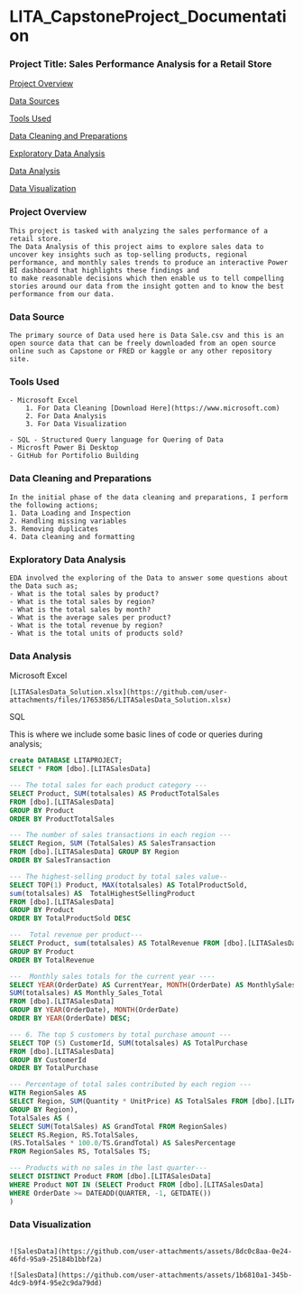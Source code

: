 # LITA_CapstoneProject_Documentation

### Project Title: Sales Performance Analysis for a Retail Store 


[Project Overview](#project-overview)

[Data Sources](#data-sources)

[Tools Used](#tools-used)

[Data Cleaning and Preparations](#data-leaning-and-preparations)

[Exploratory Data Analysis](#exploratory-data-analysis)

[Data Analysis](#data-analysis)

[Data Visualization](#data-visualization)

### Project Overview

```
This project is tasked with analyzing the sales performance of a retail store.
The Data Analysis of this project aims to explore sales data to uncover key insights such as top-selling products, regional performance, and monthly sales trends to produce an interactive Power BI dashboard that highlights these findings and
to make reasonable decisions which then enable us to tell compelling stories around our data from the insight gotten and to know the best performance from our data.
```

### Data Source

```
The primary source of Data used here is Data Sale.csv and this is an open source data that can be freely downloaded from an open source online such as Capstone or FRED or kaggle or any other repository site.
```

### Tools Used

```
- Microsoft Excel 
    1. For Data Cleaning [Download Here](https://www.microsoft.com)
    2. For Data Analysis
    3. For Data Visualization
       
- SQL - Structured Query language for Quering of Data
- Microsft Power Bi Desktop
- GitHub for Portifolio Building
```

### Data Cleaning and Preparations

```
In the initial phase of the data cleaning and preparations, I perform the following actions;
1. Data Loading and Inspection
2. Handling missing variables
3. Removing duplicates
4. Data cleaning and formatting
```

### Exploratory Data Analysis

```
EDA involved the exploring of the Data to answer some questions about the Data such as;
- What is the total sales by product?
- What is the total sales by region?
- What is the total sales by month?
- What is the average sales per product?
- What is the total revenue by region?
- What is the total units of products sold?
```
### Data Analysis


Microsoft Excel
```
[LITASalesData_Solution.xlsx](https://github.com/user-attachments/files/17653856/LITASalesData_Solution.xlsx)

```


SQL

This is where we include some basic lines of code or queries during analysis;

  ```SQL
create DATABASE LITAPROJECT; 
SELECT * FROM [dbo].[LITASalesData]

--- The total sales for each product category ---
SELECT Product, SUM(totalsales) AS ProductTotalSales
FROM [dbo].[LITASalesData]
GROUP BY Product
ORDER BY ProductTotalSales 

--- The number of sales transactions in each region ---
SELECT Region, SUM (TotalSales) AS SalesTransaction 
FROM [dbo].[LITASalesData] GROUP BY Region
ORDER BY SalesTransaction 

--- The highest-selling product by total sales value--
SELECT TOP(1) Product, MAX(totalsales) AS TotalProductSold,
sum(totalsales) AS  TotalHighestSellingProduct
FROM [dbo].[LITASalesData]
GROUP BY Product 
ORDER BY TotalProductSold DESC

---  Total revenue per product---
SELECT Product, sum(totalsales) AS TotalRevenue FROM [dbo].[LITASalesData]
GROUP BY Product 
ORDER BY TotalRevenue 

---  Monthly sales totals for the current year ----
SELECT YEAR(OrderDate) AS CurrentYear, MONTH(OrderDate) AS MonthlySales, 
SUM(totalsales) AS Monthly_Sales_Total
FROM [dbo].[LITASalesData]
GROUP BY YEAR(OrderDate), MONTH(OrderDate)
ORDER BY YEAR(OrderDate) DESC;

--- 6. The top 5 customers by total purchase amount ---
SELECT TOP (5) CustomerId, SUM(totalsales) AS TotalPurchase 
FROM [dbo].[LITASalesData]
GROUP BY CustomerId
ORDER BY TotalPurchase

 --- Percentage of total sales contributed by each region ---
WITH RegionSales AS
SELECT Region, SUM(Quantity * UnitPrice) AS TotalSales FROM [dbo].[LITASalesData]
GROUP BY Region),
TotalSales AS (
SELECT SUM(TotalSales) AS GrandTotal FROM RegionSales)
SELECT RS.Region, RS.TotalSales,
(RS.TotalSales * 100.0/TS.GrandTotal) AS SalesPercentage
FROM RegionSales RS, TotalSales TS;

--- Products with no sales in the last quarter---
SELECT DISTINCT Product FROM [dbo].[LITASalesData]
WHERE Product NOT IN (SELECT Product FROM [dbo].[LITASalesData]
  WHERE OrderDate >= DATEADD(QUARTER, -1, GETDATE())
  )

  ```

### Data Visualization 

```Img

![SalesData](https://github.com/user-attachments/assets/8dc0c8aa-0e24-46fd-95a9-25184b1bbf2a)

![SalesData](https://github.com/user-attachments/assets/1b6810a1-345b-4dc9-b9f4-95e2c9da79dd)

 ```

